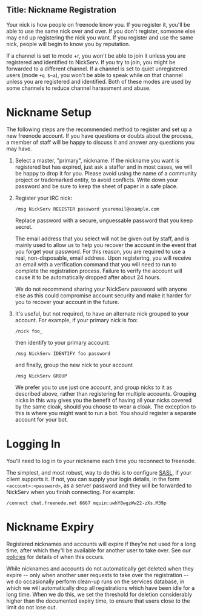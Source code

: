 Title: Nickname Registration
---
Your nick is how people on freenode know you. If you register it, you'll be able to use the same nick over and over. If you don't register, someone else may end
up registering the nick you want. If you register and use the same nick, people will begin to know you by reputation.

If a channel is set to mode +r, you won't be able to join it unless you are registered and identified to NickServ. If you try to join, you might be forwarded to
a different channel. If a channel is set to quiet unregistered users (mode `+q $~a`), you won't be able to speak while on that channel unless you are registered
and identified. Both of these modes are used by some channels to reduce channel harassment and abuse.

Nickname Setup
==============

The following steps are the recommended method to register and set up a new freenode account. If you have questions or doubts about the process, a member of
staff will be happy to discuss it and answer any questions you may have.

1.  Select a master, "primary", nickname. If the nickname you want is registered but has expired, just ask a staffer and in most cases, we will be happy to drop
    it for you. Please avoid using the name of a community project or trademarked entity, to avoid conflicts. Write down your password and be sure to keep the
    sheet of paper in a safe place.

2.  Register your IRC nick:

        /msg NickServ REGISTER password youremail@example.com

    Replace password with a secure, unguessable password that you keep secret.

    The email address that you select will not be given out by staff, and is mainly used to allow us to help you recover the account in the event that you forget
    your password. For this reason, you are required to use a real, non-disposable, email address. Upon registering, you will receive an email with a
    verification command that you will need to run to complete the registration process. Failure to verify the account will cause it to be automatically dropped
    after about 24 hours.
    
    We do not recommend sharing your NickServ password with anyone else as this could compromise account security and make it harder for you to recover your account in the future.

3.  It's useful, but not required, to have an alternate nick grouped to your account. For example, if your primary nick is foo:

        /nick foo_

    then identify to your primary account:

        /msg NickServ IDENTIFY foo password

    and finally, group the new nick to your account

        /msg NickServ GROUP

    We prefer you to use just one account, and group nicks to it as described above, rather than registering for multiple accounts. Grouping nicks in this way
    gives you the benefit of having all your nicks covered by the same cloak, should you choose to wear a cloak. The exception to this is where you might want to
    run a bot. You should register a separate account for your bot.

Logging In
==========

You'll need to log in to your nickname each time you reconnect to freenode.

The simplest, and most robust, way to do this is to configure [SASL](kb/using/sasl), if your client supports it. If not, you can supply your login details, in
the form `<account>:<password>`, as a server password and they will be forwarded to NickServ when you finish connecting. For example:

    /connect chat.freenode.net 6667 mquin:uwhY8wgzWw22-zXs.M39p

Nickname Expiry
===============

Registered nicknames and accounts will expire if they're not used for a long time, after which they'll be available for another user to take over. See our
[policies](pages/policies) for details of when this occurs.

While nicknames and accounts do not automatically get deleted when they expire -- only when another user requests to take over the registration -- we do
occasionally perform clean-up runs on the services database, in which we will automatically drop all registrations which have been idle for a long time. When we
do this, we set the threshold for deletion considerably higher than the documented expiry time, to ensure that users close to the limit do not lose out.

